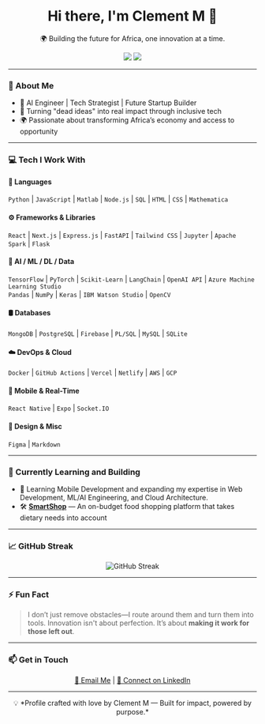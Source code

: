 <!--
**Clement023/Clement023** is a ✨ _special_ ✨ repository because its `README.md` (this file) appears on your GitHub profile.

Here are some ideas to get you started:

- 🔭 I’m currently working on ...
- 🌱 I’m currently learning ...
- 👯 I’m looking to collaborate on ...
- 🤔 I’m looking for help with ...
- 💬 Ask me about ...
- 📫 How to reach me: ...
- 😄 Pronouns: ...
- ⚡ Fun fact: ...
-->


<!-- Profile Header -->
<h1 align="center">Hi there, I'm Clement M 👋</h1>
<p align="center">🌍 Building the future for Africa, one innovation at a time.</p>

<p align="center">
  <a href="https://www.linkedin.com/in/clement-m-17b7b0265/"><img src="https://img.shields.io/badge/LinkedIn-blue?style=for-the-badge&logo=linkedin&logoColor=white"/></a>
  <a href="mailto:clement.mokwana17@icloud.com"><img src="https://img.shields.io/badge/Email-ContactMe-red?style=for-the-badge&logo=gmail&logoColor=white"/></a>
</p>

---

### 🔧 About Me

- 🧠 AI Engineer | Tech Strategist | Future Startup Builder  
- 🎯 Turning "dead ideas" into real impact through inclusive tech  
- 🌍 Passionate about transforming Africa’s economy and access to opportunity  

---

### 💻 Tech I Work With

#### 🧠 Languages
`Python` | `JavaScript` | `Matlab` | `Node.js` | `SQL` | `HTML` | `CSS` | `Mathematica`

#### ⚙️ Frameworks & Libraries
`React` | `Next.js` | `Express.js` | `FastAPI` | `Tailwind CSS` | `Jupyter` | `Apache Spark` | `Flask` 

#### 🤖 AI / ML / DL / Data
`TensorFlow` | `PyTorch` | `Scikit-Learn` | `LangChain` | `OpenAI API` | `Azure Machine Learning Studio`  
`Pandas` | `NumPy` | `Keras` | `IBM Watson Studio` | `OpenCV`

#### 🛢️ Databases
`MongoDB` | `PostgreSQL` | `Firebase` | `PL/SQL` | `MySQL` | `SQLite`

#### ☁️ DevOps & Cloud
`Docker` | `GitHub Actions` | `Vercel` | `Netlify` | `AWS` | `GCP`

#### 📱 Mobile & Real-Time
`React Native` | `Expo` | `Socket.IO`

#### 🎨 Design & Misc
`Figma` | `Markdown`

---

### 🚀 Currently Learning and Building

- 🌱 Learning Mobile Development and expanding my expertise in Web Development, ML/AI Engineering, and Cloud Architecture.
- 🛠️ [**SmartShop**](https://github.com/Clement023/smartshop) — An on-budget food shopping platform that takes dietary needs into account  
---

### 📈 GitHub Streak

<p align="center">
  <img src="https://streak-stats.demolab.com?user=Clement023&theme=dark" alt="GitHub Streak" />
</p>

---

### ⚡ Fun Fact

> I don’t just remove obstacles—I route around them and turn them into tools. Innovation isn't about perfection. It’s about **making it work for those left out**.

---

### 📫 Get in Touch

<p align="center">
  <a href="mailto:clement.mokwana17@gmail.com">📩 Email Me</a> | <a href="https://www.linkedin.com/in/clement-m-17b7b0265/">🔗 Connect on LinkedIn</a>
</p>

---

<!-- Footer Note -->
<p align="center">
  💡 *Profile crafted with love by Clement M — Built for impact, powered by purpose.*
</p>
